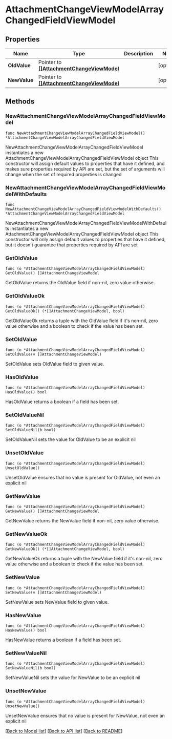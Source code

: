 # AttachmentChangeViewModelArrayChangedFieldViewModel

## Properties

Name | Type | Description | Notes
------------ | ------------- | ------------- | -------------
**OldValue** | Pointer to [**[]AttachmentChangeViewModel**](AttachmentChangeViewModel.md) |  | [optional] 
**NewValue** | Pointer to [**[]AttachmentChangeViewModel**](AttachmentChangeViewModel.md) |  | [optional] 

## Methods

### NewAttachmentChangeViewModelArrayChangedFieldViewModel

`func NewAttachmentChangeViewModelArrayChangedFieldViewModel() *AttachmentChangeViewModelArrayChangedFieldViewModel`

NewAttachmentChangeViewModelArrayChangedFieldViewModel instantiates a new AttachmentChangeViewModelArrayChangedFieldViewModel object
This constructor will assign default values to properties that have it defined,
and makes sure properties required by API are set, but the set of arguments
will change when the set of required properties is changed

### NewAttachmentChangeViewModelArrayChangedFieldViewModelWithDefaults

`func NewAttachmentChangeViewModelArrayChangedFieldViewModelWithDefaults() *AttachmentChangeViewModelArrayChangedFieldViewModel`

NewAttachmentChangeViewModelArrayChangedFieldViewModelWithDefaults instantiates a new AttachmentChangeViewModelArrayChangedFieldViewModel object
This constructor will only assign default values to properties that have it defined,
but it doesn't guarantee that properties required by API are set

### GetOldValue

`func (o *AttachmentChangeViewModelArrayChangedFieldViewModel) GetOldValue() []AttachmentChangeViewModel`

GetOldValue returns the OldValue field if non-nil, zero value otherwise.

### GetOldValueOk

`func (o *AttachmentChangeViewModelArrayChangedFieldViewModel) GetOldValueOk() (*[]AttachmentChangeViewModel, bool)`

GetOldValueOk returns a tuple with the OldValue field if it's non-nil, zero value otherwise
and a boolean to check if the value has been set.

### SetOldValue

`func (o *AttachmentChangeViewModelArrayChangedFieldViewModel) SetOldValue(v []AttachmentChangeViewModel)`

SetOldValue sets OldValue field to given value.

### HasOldValue

`func (o *AttachmentChangeViewModelArrayChangedFieldViewModel) HasOldValue() bool`

HasOldValue returns a boolean if a field has been set.

### SetOldValueNil

`func (o *AttachmentChangeViewModelArrayChangedFieldViewModel) SetOldValueNil(b bool)`

 SetOldValueNil sets the value for OldValue to be an explicit nil

### UnsetOldValue
`func (o *AttachmentChangeViewModelArrayChangedFieldViewModel) UnsetOldValue()`

UnsetOldValue ensures that no value is present for OldValue, not even an explicit nil
### GetNewValue

`func (o *AttachmentChangeViewModelArrayChangedFieldViewModel) GetNewValue() []AttachmentChangeViewModel`

GetNewValue returns the NewValue field if non-nil, zero value otherwise.

### GetNewValueOk

`func (o *AttachmentChangeViewModelArrayChangedFieldViewModel) GetNewValueOk() (*[]AttachmentChangeViewModel, bool)`

GetNewValueOk returns a tuple with the NewValue field if it's non-nil, zero value otherwise
and a boolean to check if the value has been set.

### SetNewValue

`func (o *AttachmentChangeViewModelArrayChangedFieldViewModel) SetNewValue(v []AttachmentChangeViewModel)`

SetNewValue sets NewValue field to given value.

### HasNewValue

`func (o *AttachmentChangeViewModelArrayChangedFieldViewModel) HasNewValue() bool`

HasNewValue returns a boolean if a field has been set.

### SetNewValueNil

`func (o *AttachmentChangeViewModelArrayChangedFieldViewModel) SetNewValueNil(b bool)`

 SetNewValueNil sets the value for NewValue to be an explicit nil

### UnsetNewValue
`func (o *AttachmentChangeViewModelArrayChangedFieldViewModel) UnsetNewValue()`

UnsetNewValue ensures that no value is present for NewValue, not even an explicit nil

[[Back to Model list]](../README.md#documentation-for-models) [[Back to API list]](../README.md#documentation-for-api-endpoints) [[Back to README]](../README.md)


